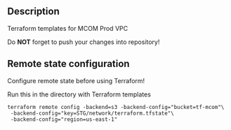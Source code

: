 ## Description

Terraform templates for MCOM Prod VPC

Do **NOT** forget to push your changes into repository!

## Remote state configuration

Configure remote state before using Terraform!

Run this in the directory with Terraform templates
```
terraform remote config -backend=s3 -backend-config="bucket=tf-mcom"\
 -backend-config="key=STG/network/terraform.tfstate"\
 -backend-config="region=us-east-1"
```
